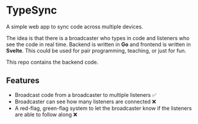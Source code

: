 # TypeSync

A simple web app to sync code across multiple devices.

The idea is that there is a broadcaster who types in code and listeners who see the code in real time. Backend is written in **Go** and frontend is written in **Svelte**. This could be used for pair programming, teaching, or just for fun.

This repo contains the backend code.

## Features

- Broadcast code from a broadcaster to multiple listeners ✅
- Broadcaster can see how many listeners are connected ❌
- A red-flag, green-flag system to let the broadcaster know if the listeners are able to follow along ❌
